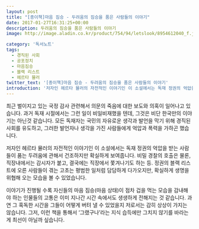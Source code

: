 ```yaml
---
layout: post
title: "[종이책]마음 짐승 - 두려움의 짐승을 품은 사람들의 이야기"
date: 2017-01-27T16:31:25+00:00
description: 두려움의 짐승을 품은 사람들의 이야기
image: http://image.aladin.co.kr/product/754/94/letslook/8954612040_f.jpg

category: '독서노트'  
tags: 
  - 경직된 사회
  - 공포정치
  - 마음짐승
  - 블랙 리스트
  - 헤르타 뮬러
twitter_text: '[종이책]마음 짐승 - 두려움의 짐승을 품은 사람들의 이야기'
introduction: '저자인 헤르타 뮬러의 자전적인 이야기인 이 소설에서는 독재 정권의 억압을 받는 사람들이 품는 두려움에 관해서 건조하지만 확실하게 보여줍니다.'
---
```


최근 벌이지고 있는 국정 감사 관련해서 의문의 죽음에 대한 보도와 의혹이 일어나고 있습니다. 과거 독재 시절에서는 그런 일이 비일비재했을 텐데, 그것은 비단 한국만의 이야기는 아닌것 같습니다. 모든 독재자는 국민의 자유로운 생각과 발언을 막기 위해 경직된 사회를 유도하고, 그러한 발언자나 생각을 가진 사람들에게 억압과 폭력을 가하곤 했습니다.

저자인 헤르타 뮬러의 자전적인 이야기인 이 소설에서는 독재 정권의 억압을 받는 사람들이 품는 두려움에 관해서 건조하지만 확실하게 보여줍니다. 비밀 경찰의 호출은 물론, 직장내에서는 감시자가 붙고, 결국에는 직장에서 쫓겨나기도 하는 등. 정권의 블랙 리스트에 오른 사람들이 겪는 고초는 평범한 일처럼 담담하게 다가오지만, 확실하게 생명을 위협해 오는 모습을 볼 수 있었습니다.

이야기가 진행될 수록 자신들의 마음 짐승(마음 상태)이 점차 겁을 먹는 모습을 감내해야 하는 인물들의 고통은 이미 지나간 시간 속에서도 생생하게 전해지는 것 같습니다. 과연 그 혹독한 시간을 그들이 어떻게 버텨 낼 수 있었을지 저로서는 감히 상상이 가지는 않습니다. 그저, 이런 책을 통해서 &#8216;그랬구나&#8217;라는 지식 습득에만 그치지 않기를 바라는 게 최선이 아닐까 싶습니다.